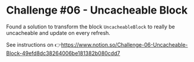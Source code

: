 # Challenge #06 - Uncacheable Block

Found a solution to transform the block `UncacheableBlock` to really be uncacheable and update on every refresh.

See instructions on 👉https://www.notion.so/Challenge-06-Uncacheable-Block-49efd8dc38264006be181382b080cdd7

